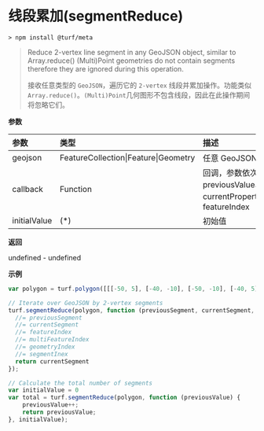 # 线段累加(segmentReduce)

```
> npm install @turf/meta
```

> Reduce 2-vertex line segment in any GeoJSON object, similar to Array.reduce() (Multi)Point geometries do not contain segments therefore they are ignored during this operation.
>
> 接收任意类型的 `GeoJSON`，遍历它的 `2-vertex` 线段并累加操作。功能类似 `Array.reduce()`。`(Multi)Point`几何图形不包含线段，因此在此操作期间将忽略它们。



**参数**

| 参数         | 类型                                 | 描述                                                         |
| :----------- | :----------------------------------- | :----------------------------------------------------------- |
| geojson      | FeatureCollection\|Feature\|Geometry | 任意 GeoJSON 对象                                            |
| callback     | Function                             | 回调，参数依次是 previousValue、currentProperties、featureIndex |
| initialValue | (*)                                  | 初始值                                                       |

**返回**

undefined - undefined

**示例**

```js
var polygon = turf.polygon([[[-50, 5], [-40, -10], [-50, -10], [-40, 5], [-50, 5]]]);

// Iterate over GeoJSON by 2-vertex segments
turf.segmentReduce(polygon, function (previousSegment, currentSegment, featureIndex, multiFeatureIndex, geometryIndex, segmentIndex) {
  //= previousSegment
  //= currentSegment
  //= featureIndex
  //= multiFeatureIndex
  //= geometryIndex
  //= segmentInex
  return currentSegment
});

// Calculate the total number of segments
var initialValue = 0
var total = turf.segmentReduce(polygon, function (previousValue) {
    previousValue++;
    return previousValue;
}, initialValue);
```